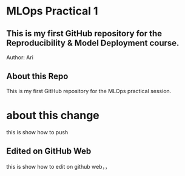 # MLOps Practical 1
## This is my first GitHub repository for the Reproducibility & Model Deployment course.  
Author: Ari
## About this Repo
This is my first GitHub repository for the MLOps practical session.
# about this change
this is show how to push
## Edited on GitHub Web
this is show how to edit on github web，，
